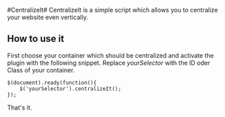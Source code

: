 #CentralizeIt#
CentralizeIt is a simple script which allows you to centralize your website even vertically.

## How to use it ##

First choose your container which should be centralized and activate the plugin with the following snippet.
Replace _yourSelector_ with the ID oder Class of your container.

	$(document).ready(function(){
		$('yourSelector').centralizeIt();
	});

That's it.
